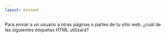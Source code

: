 ```yaml
---
layout: minimal 
---
```


<!-- In order to send a user to other pages or parts of your website, you will use which of the following HTML tags? -->
Para enviar a un usuario a otras páginas o partes de tu sitio web, ¿cuál de las siguientes etiquetas HTML utilizará?
